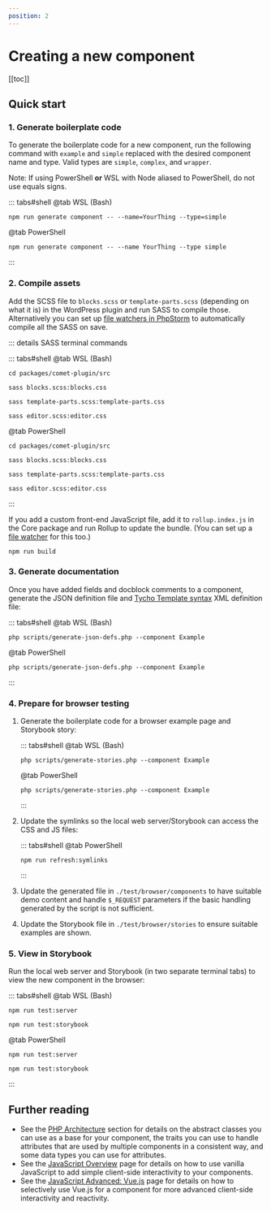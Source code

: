 ```yaml
---
position: 2
---
```


# Creating a new component

[[toc]]

## Quick start

### 1. Generate boilerplate code

To generate the boilerplate code for a new component, run the following command with `example` and `simple` replaced with the desired component name and type. Valid types are `simple`, `complex`, and `wrapper`.

Note: If using PowerShell **or** WSL with Node aliased to PowerShell, do not use equals signs.

::: tabs#shell
@tab WSL (Bash)
```bash:no-line-numbers
npm run generate component -- --name=YourThing --type=simple
```
@tab PowerShell
```powershell:no-line-numbers
npm run generate component -- --name YourThing --type simple
```
:::

### 2. Compile assets

Add the SCSS file to `blocks.scss` or `template-parts.scss` (depending on what it is) in the WordPress plugin and run SASS to compile those. Alternatively you can set up [file watchers in PhpStorm](./tooling/phpstorm.md) to automatically compile all the SASS on save.

::: details SASS terminal commands

::: tabs#shell
@tab WSL (Bash)
```bash:no-line-numbers
cd packages/comet-plugin/src
```
```bash:no-line-numbers
sass blocks.scss:blocks.css
```
```bash:no-line-numbers
sass template-parts.scss:template-parts.css
```
```bash:no-line-numbers
sass editor.scss:editor.css
```
@tab PowerShell
```powershell:no-line-numbers
cd packages/comet-plugin/src
```
```powershell:no-line-numbers
sass blocks.scss:blocks.css
```
```powershell:no-line-numbers
sass template-parts.scss:template-parts.css
```
```powershell:no-line-numbers
sass editor.scss:editor.css
```
:::

If you add a custom front-end JavaScript file, add it to `rollup.index.js` in the Core package and run Rollup to update the bundle. (You can set up a [file watcher](./tooling/phpstorm.md) for this too.)

```bash:no-line-numbers
npm run build
```

### 3. Generate documentation

Once you have added fields and docblock comments to a component, generate the JSON definition file and [Tycho Template syntax](../usage/overview.md#tycho-template-syntax) XML definition file:

::: tabs#shell
@tab WSL (Bash)
```bash:no-line-numbers
php scripts/generate-json-defs.php --component Example
```
@tab PowerShell
```powershell:no-line-numbers
php scripts/generate-json-defs.php --component Example
```
:::

### 4. Prepare for browser testing

1. Generate the boilerplate code for a browser example page and Storybook story:

   ::: tabs#shell
   @tab WSL (Bash)
   ```bash:no-line-numbers
   php scripts/generate-stories.php --component Example
   ```
   @tab PowerShell
   ```powershell:no-line-numbers
   php scripts/generate-stories.php --component Example
   ```
   :::

2. Update the symlinks so the local web server/Storybook can access the CSS and JS files:

   ::: tabs#shell
   @tab PowerShell
   ```powershell:no-line-numbers
   npm run refresh:symlinks
   ```
   :::

3. Update the generated file in `./test/browser/components` to have suitable demo content and handle `$_REQUEST` parameters if the basic handling generated by the script is not sufficient.

4. Update the Storybook file in `./test/browser/stories` to ensure suitable examples are shown.

### 5. View in Storybook

Run the local web server and Storybook (in two separate terminal tabs) to view the new component in the browser:

::: tabs#shell
@tab WSL (Bash)
```bash:no-line-numbers
npm run test:server
```
```bash:no-line-numbers
npm run test:storybook
```
@tab PowerShell
```powershell:no-line-numbers
npm run test:server
```
```powershell:no-line-numbers
npm run test:storybook
```
:::

## Further reading

- See the [PHP Architecture](../technical-deep-dives/php-architecture/traits.md) section for details on the abstract classes you can use as a base for your component, the traits you can use to handle attributes that are used by multiple components in a consistent way, and some data types you can use for attributes.
- See the [JavaScript Overview](../technical-deep-dives/javascript.md) page for details on how to use vanilla JavaScript to add simple client-side interactivity to your components.
- See the [JavaScript Advanced: Vue.js](../technical-deep-dives/vue.md) page for details on how to selectively use Vue.js for a component for more advanced client-side interactivity and reactivity.
